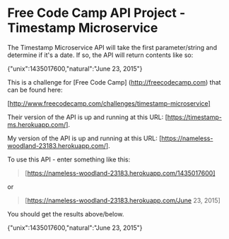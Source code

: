 # Free Code Camp API Project - Timestamp Microservice

The Timestamp Microservice API will take the first parameter/string and determine if it's a date.  If so, the API will return contents like so:

{"unix":1435017600,"natural":"June 23, 2015"}

This is a challenge for [Free Code Camp] (http://freecodecamp.com) that can be found here:

[http://www.freecodecamp.com/challenges/timestamp-microservice]

Their version of the API is up and running at this URL: [https://timestamp-ms.herokuapp.com/].

My version of the API is up and running at this URL: [https://nameless-woodland-23183.herokuapp.com/].

To use this API - enter something like this:

>[https://nameless-woodland-23183.herokuapp.com/1435017600]

or

>[https://nameless-woodland-23183.herokuapp.com/June 23, 2015]

You should get the results above/below. 

{"unix":1435017600,"natural":"June 23, 2015"}